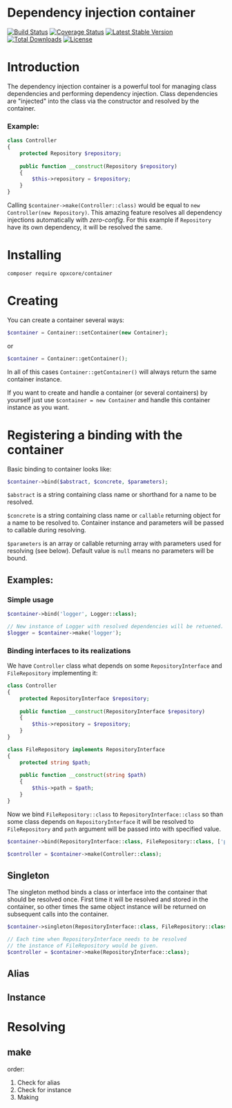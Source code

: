 # Dependency injection container

[![Build Status](https://www.travis-ci.com/opxcore/container.svg?branch=master)](https://www.travis-ci.com/opxcore/container)
[![Coverage Status](https://coveralls.io/repos/github/opxcore/container/badge.svg?branch=master)](https://coveralls.io/github/opxcore/container?branch=master)
[![Latest Stable Version](https://poser.pugx.org/opxcore/container/v/stable)](https://packagist.org/packages/opxcore/container)
[![Total Downloads](https://poser.pugx.org/opxcore/container/downloads)](https://packagist.org/packages/opxcore/container)
[![License](https://poser.pugx.org/opxcore/container/license)](https://packagist.org/packages/opxcore/container)

# Introduction

The dependency injection container is a powerful tool for managing class dependencies and performing dependency
injection. Class dependencies are "injected" into the class via the constructor and resolved by the container.

### Example:

```php
class Controller
{
    protected Repository $repository;
    
    public function __construct(Repository $repository)
    {
        $this->repository = $repository;
    }
}
```

Calling `$container->make(Controller::class)` would be equal to `new Controller(new Repository)`. This amazing feature
resolves all dependency injections automatically with _zero-config_. For this example if
`Repository` have its own dependency, it will be resolved the same.

# Installing

`composer require opxcore/container`

# Creating

You can create a container several ways:
```php
$container = Container::setContainer(new Container);
``` 
or
```php
$container = Container::getContainer();
```

In all of this cases `Container::getContainer()` will always return the same container instance.

If you want to create and handle a container (or several containers) by yourself just use 
`$container = new Container` and handle this container instance as you want.

# Registering a binding with the container

Basic binding to container looks like:

```php
$container->bind($abstract, $concrete, $parameters);
```

`$abstract` is a string containing class name or shorthand for a name to be resolved.

`$concrete` is a string containing class name or `callable` returning object for a name to be resolved to. Container
instance and parameters will be passed to callable during resolving.

`$parameters` is an array or callable returning array with parameters used for resolving (see below). Default 
value is `null` means no parameters will be bound.

## Examples:
### Simple usage
```php
$container->bind('logger', Logger::class);

// New instance of Logger with resolved dependencies will be retuened.
$logger = $container->make('logger');
```
### Binding interfaces to its realizations
We have `Controller` class what depends on some `RepositoryInterface` and `FileRepository` implementing it:
```php
class Controller
{
    protected RepositoryInterface $repository;
    
    public function __construct(RepositoryInterface $repository)
    {
        $this->repository = $repository;
    }
}
```
```php
class FileRepository implements RepositoryInterface
{
    protected string $path;
    
    public function __construct(string $path)
    {
        $this->path = $path;
    }
}
```
Now we bind `FileRepository::class` to `RepositoryInterface::class` so than some class depends on `RepositoryInterface`
it will be resolved to `FileRepository` and `path` argument will be passed into with specified value.
```php
$container->bind(RepositoryInterface::class, FileRepository::class, ['path'=>'/data/storage']);

$controller = $container->make(Controller::class);
```

## Singleton
The singleton method binds a class or interface into the container that should be resolved once. First time it
will be resolved and stored in the container, so other times the same object instance will be returned 
on subsequent calls into the container.
```php
$container->singleton(RepositoryInterface::class, FileRepository::class, ['path'=>'/data/storage']);

// Each time when RepositoryInterface needs to be resolved
// the instance of FileRepository would be given.
$controller = $container->make(RepositoryInterface::class);
```

## Alias

## Instance

# Resolving

## make

order:

1. Check for alias
2. Check for instance
3. Making